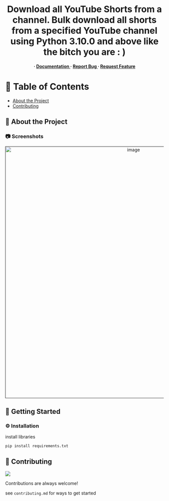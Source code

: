 <div align='center'>

<h1>Download all YouTube Shorts from a channel. Bulk download all shorts from a specified YouTube channel using Python 3.10.0 and above like the bitch you are : ) </h1>
<h4> <span> · </span> <a href="https://github.com/Sewer2K/YouTube Shorts Bulk Downloader/blob/master/README.md"> Documentation </a> <span> · </span> <a href="https://github.com/Sewer2K/YouTube Shorts Bulk Downloader/issues"> Report Bug </a> <span> · </span> <a href="https://github.com/Sewer2K/YouTube Shorts Bulk Downloader/issues"> Request Feature </a> </h4>


</div>

# :notebook_with_decorative_cover: Table of Contents

- [About the Project](#star2-about-the-project)
- [Contributing](#wave-contributing)


## :star2: About the Project

### :camera: Screenshots
<div align="center"> <a href=""><img src="https://cdn.discordapp.com/attachments/1083921622513225818/1175934302320590988/image.png?ex=656d0929&is=655a9429&hm=77a5955511826e443f5a0324e5f5aef968b004a592baf9e454bec2711a84781f&" alt='image' width='800'/></a> </div>



## :toolbox: Getting Started

### :gear: Installation

install libraries
```bash
pip install requirements.txt
```


## :wave: Contributing

<a href="https://github.com/Sewer2K/yt-shorts-bulk-downloader/graphs/contributors"> <img src="https://contrib.rocks/image?repo=Louis3797/awesome-readme-template" /> </a>

Contributions are always welcome!

see `contributing.md` for ways to get started
